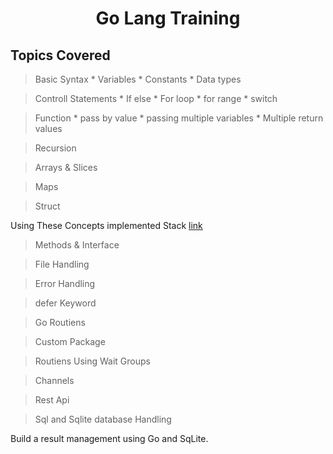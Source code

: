 
<div align="center">

# Go Lang Training
</div>

## Topics Covered

> Basic Syntax
    * Variables
    * Constants
    * Data types

> Controll Statements
    * If else
    * For loop
    * for range
    * switch

> Function
    * pass by value
    * passing multiple variables
    * Multiple return values

> Recursion

> Arrays & Slices

>Maps

> Struct

Using These Concepts implemented Stack
<a href="./Basic/basic03.go">link</a>

> Methods & Interface

> File Handling

> Error Handling

> defer Keyword

> Go Routiens

> Custom Package

> Routiens Using Wait Groups

> Channels

> Rest Api

> Sql and Sqlite database Handling


Build a result management using Go and SqLite.
